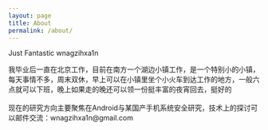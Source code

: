 ```yaml
---
layout: page
title: About
permalink: /about/
---
```


<div class="man-title">
    Just Fantastic wnagzihxa1n
</div>
<!-- <div class="manual manual-title">
    现在正在南方一个小镇上打杂
</div> -->
<p>  
    <div class="manual-content">
        我毕业后一直在北京工作，目前在南方一个湖边小镇工作，是一个特别小的小镇，每天事情不多，周末双休，早上可以在小镇里坐个小火车到达工作的地方，一般六点就可以下班，晚上如果走的晚还可以领一份挺丰富的夜宵回去，挺好的<br> <br>
        现在的研究方向主要聚焦在Android与某国产手机系统安全研究，技术上的探讨可以邮件交流：wnagzihxa1n@gmail.com
    </div>
</p>
